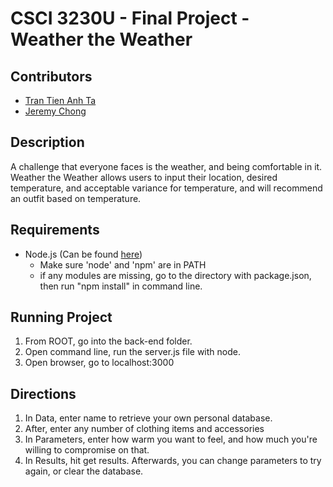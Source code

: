 # CSCI 3230U - Final Project - Weather the Weather
## Contributors
- [Tran Tien Anh Ta](https://github.com/ricosandard)
- [Jeremy Chong](https://github.com/jjchong77)

## Description
A challenge that everyone faces is the weather, and being comfortable in it. Weather the Weather allows users to input their location, desired temperature, and acceptable variance for temperature, and will recommend an outfit based on temperature.

## Requirements
- Node.js (Can be found [here](https://nodejs.org))
  - Make sure 'node' and 'npm' are in PATH
   - if any modules are missing, go to the directory with package.json, then run "npm install" in command line.

## Running Project
1. From ROOT, go into the back-end folder.
2. Open command line, run the server.js file with node.
3. Open browser, go to localhost:3000

## Directions
1. In Data, enter name to retrieve your own personal database.
2. After, enter any number of clothing items and accessories
3. In Parameters, enter how warm you want to feel, and how much you're willing to compromise on that.
4. In Results, hit get results. Afterwards, you can change parameters to try again, or clear the database.

